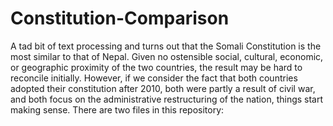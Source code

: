 # Constitution-Comparison
A tad bit of text processing and turns out that the Somali Constitution is the most similar to that of Nepal. Given no ostensible social, cultural, economic, or geographic proximity of the two countries, the result may be hard to reconcile initially. However, if we consider the fact that both countries adopted their constitution after 2010, both were partly a result of civil war, and both focus on the administrative restructuring of the nation, things start making sense.
There are two files in this repository:
